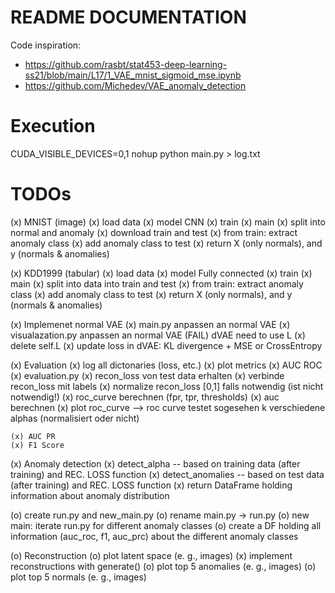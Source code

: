 # README DOCUMENTATION
Code inspiration:
- https://github.com/rasbt/stat453-deep-learning-ss21/blob/main/L17/1_VAE_mnist_sigmoid_mse.ipynb
- https://github.com/Michedev/VAE_anomaly_detection

# Execution
CUDA_VISIBLE_DEVICES=0,1 nohup python main.py > log.txt


# TODOs
(x) MNIST (image)
    (x) load data
    (x) model CNN
    (x) train
    (x) main
    (x) split into normal and anomaly
        (x) download train and test
        (x) from train: extract anomaly class
        (x) add anomaly class to test
        (x) return X (only normals), and y (normals & anomalies)
 
(x) KDD1999 (tabular)
    (x) load data
    (x) model Fully connected
    (x) train
    (x) main
        (x) split into data into train and test
        (x) from train: extract anomaly class
        (x) add anomaly class to test
        (x) return X (only normals), and y (normals & anomalies)

(x) Implemenet normal VAE
    (x) main.py anpassen an normal VAE
    (x) visualazation.py anpassen an normal VAE
    (FAIL) dVAE need to use L
    (x) delete self.L 
    (x) update loss in dVAE: KL divergence + MSE or CrossEntropy



(x) Evaluation
    (x) log all dictonaries (loss, etc.)
    (x) plot metrics
    (x) AUC ROC
        (x) evaluation.py
            (x) recon_loss von test data erhalten
            (x) verbinde recon_loss mit labels
            (x) normalize recon_loss [0,1] falls notwendig (ist nicht notwendig!)
            (x) roc_curve berechnen (fpr, tpr, thresholds)
            (x) auc berechnen
            (x) plot roc_curve 
            --> roc curve testet sogesehen k verschiedene alphas (normalisiert oder nicht) 

    (x) AUC PR
    (x) F1 Score

(x) Anomaly detection
    (x) detect_alpha -- based on training data (after training) and REC. LOSS function
    (x) detect_anomalies -- based on test data (after training) and REC. LOSS function
    (x) return DataFrame holding information about anomaly distribution

(o) create run.py and new_main.py
    (o) rename main.py -> run.py
    (o) new main: iterate run.py for different anomaly classes
    (o) create a DF holding all information (auc_roc, f1, auc_prc) about the different anomaly classes

(o) Reconstruction
    (o) plot latent space (e. g., images)
    (x) implement reconstructions with generate()
    (o) plot top 5 anomalies (e. g., images)
    (o) plot top 5 normals (e. g., images)



